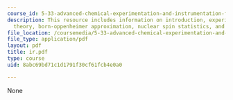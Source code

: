```yaml
---
course_id: 5-33-advanced-chemical-experimentation-and-instrumentation-fall-2007
description: This resource includes information on introduction, experimental procedure,
  theory, born-oppenheimer approximation, nuclear spin statistics, and analysis.
file_location: /coursemedia/5-33-advanced-chemical-experimentation-and-instrumentation-fall-2007/8abc69bd71c1d1791f30cf61fcb4e0a0_ir.pdf
file_type: application/pdf
layout: pdf
title: ir.pdf
type: course
uid: 8abc69bd71c1d1791f30cf61fcb4e0a0

---
```

None